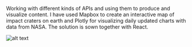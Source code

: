 Working with different kinds of APIs and using them to produce and visualize content. I have used Mapbox to create an interactive map of impact craters on earth and Plotly for visualizing daily updated charts with data from NASA. The solution is sown together with React.

![alt text](https://www.emilschultz.com/a7cc14937e8f0bb23b0f.jpg)
